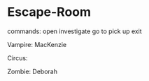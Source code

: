 # Escape-Room
commands: 
open
investigate
go to
pick up
exit

Vampire: MacKenzie

Circus:

Zombie: Deborah
